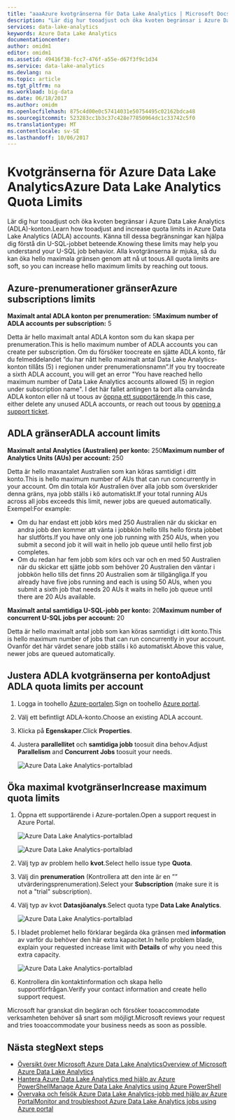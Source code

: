 ```yaml
---
title: "aaaAzure kvotgränserna för Data Lake Analytics | Microsoft Docs"
description: "Lär dig hur tooadjust och öka kvoten begränsar i Azure Data Lake Analytics (ADLA)-konton."
services: data-lake-analytics
keywords: Azure Data Lake Analytics
documentationcenter: 
author: omidm1
editor: omidm1
ms.assetid: 49416f38-fcc7-476f-a55e-d67f3f9c1d34
ms.service: data-lake-analytics
ms.devlang: na
ms.topic: article
ms.tgt_pltfrm: na
ms.workload: big-data
ms.date: 06/18/2017
ms.author: omidm
ms.openlocfilehash: 875c4d00e0c57414031e50754495c02162bdca48
ms.sourcegitcommit: 523283cc1b3c37c428e77850964dc1c33742c5f0
ms.translationtype: MT
ms.contentlocale: sv-SE
ms.lasthandoff: 10/06/2017
---
```

# <a name="azure-data-lake-analytics-quota-limits"></a><span data-ttu-id="db037-104">Kvotgränserna för Azure Data Lake Analytics</span><span class="sxs-lookup"><span data-stu-id="db037-104">Azure Data Lake Analytics Quota Limits</span></span>

<span data-ttu-id="db037-105">Lär dig hur tooadjust och öka kvoten begränsar i Azure Data Lake Analytics (ADLA)-konton.</span><span class="sxs-lookup"><span data-stu-id="db037-105">Learn how tooadjust and increase quota limits in Azure Data Lake Analytics (ADLA) accounts.</span></span> <span data-ttu-id="db037-106">Känna till dessa begränsningar kan hjälpa dig förstå din U-SQL-jobbet beteende.</span><span class="sxs-lookup"><span data-stu-id="db037-106">Knowing these limits may help you understand your U-SQL job behavior.</span></span> <span data-ttu-id="db037-107">Alla kvotgränserna är mjuka, så du kan öka hello maximala gränsen genom att nå ut toous.</span><span class="sxs-lookup"><span data-stu-id="db037-107">All quota limits are soft, so you can increase hello maximum limits by reaching out toous.</span></span>

## <a name="azure-subscriptions-limits"></a><span data-ttu-id="db037-108">Azure-prenumerationer gränser</span><span class="sxs-lookup"><span data-stu-id="db037-108">Azure subscriptions limits</span></span>

<span data-ttu-id="db037-109">**Maximalt antal ADLA konton per prenumeration:** 5</span><span class="sxs-lookup"><span data-stu-id="db037-109">**Maximum number of ADLA accounts per subscription:**  5</span></span>

 <span data-ttu-id="db037-110">Detta är hello maximalt antal ADLA konton som du kan skapa per prenumeration.</span><span class="sxs-lookup"><span data-stu-id="db037-110">This is hello maximum number of ADLA accounts you can create per subscription.</span></span> <span data-ttu-id="db037-111">Om du försöker toocreate en sjätte ADLA konto, får du felmeddelandet ”du har nått hello maximalt antal Data Lake Analytics-konton tillåts (5) i regionen under prenumerationsnamn”.</span><span class="sxs-lookup"><span data-stu-id="db037-111">If you try toocreate a sixth ADLA account, you will get an error "You have reached hello maximum number of Data Lake Analytics accounts allowed (5) in region under subscription name".</span></span> <span data-ttu-id="db037-112">I det här fallet antingen ta bort alla oanvända ADLA konton eller nå ut toous av [öppna ett supportärende](#increase-maximum-quota-limits).</span><span class="sxs-lookup"><span data-stu-id="db037-112">In this case, either delete any unused ADLA accounts, or reach out toous by [opening a support ticket](#increase-maximum-quota-limits).</span></span>

## <a name="adla-account-limits"></a><span data-ttu-id="db037-113">ADLA gränser</span><span class="sxs-lookup"><span data-stu-id="db037-113">ADLA account limits</span></span>

<span data-ttu-id="db037-114">**Maximalt antal Analytics (Australien) per konto:** 250</span><span class="sxs-lookup"><span data-stu-id="db037-114">**Maximum number of Analytics Units (AUs) per account:** 250</span></span>

<span data-ttu-id="db037-115">Detta är hello maxantalet Australien som kan köras samtidigt i ditt konto.</span><span class="sxs-lookup"><span data-stu-id="db037-115">This is hello maximum number of AUs that can run concurrently in your account.</span></span> <span data-ttu-id="db037-116">Om din totala kör Australien över alla jobb som överskrider denna gräns, nya jobb ställs i kö automatiskt.</span><span class="sxs-lookup"><span data-stu-id="db037-116">If your total running AUs across all jobs exceeds this limit, newer jobs are queued automatically.</span></span> <span data-ttu-id="db037-117">Exempel:</span><span class="sxs-lookup"><span data-stu-id="db037-117">For example:</span></span>

* <span data-ttu-id="db037-118">Om du har endast ett jobb körs med 250 Australien när du skickar en andra jobb den kommer att vänta i jobbkön hello tills hello första jobbet har slutförts.</span><span class="sxs-lookup"><span data-stu-id="db037-118">If you have only one job running with 250 AUs, when you submit a second job it will wait in hello job queue until hello first job completes.</span></span>
* <span data-ttu-id="db037-119">Om du redan har fem jobb som körs och var och en med 50 Australien när du skickar ett sjätte jobb som behöver 20 Australien den väntar i jobbkön hello tills det finns 20 Australien som är tillgängliga.</span><span class="sxs-lookup"><span data-stu-id="db037-119">If you already have five jobs running and each is using 50 AUs, when you submit a sixth job that needs 20 AUs it waits in hello job queue until there are 20 AUs available.</span></span>

<span data-ttu-id="db037-120">**Maximalt antal samtidiga U-SQL-jobb per konto:** 20</span><span class="sxs-lookup"><span data-stu-id="db037-120">**Maximum number of concurrent U-SQL jobs per account:** 20</span></span>

<span data-ttu-id="db037-121">Detta är hello maximalt antal jobb som kan köras samtidigt i ditt konto.</span><span class="sxs-lookup"><span data-stu-id="db037-121">This is hello maximum number of jobs that can run concurrently in your account.</span></span> <span data-ttu-id="db037-122">Ovanför det här värdet senare jobb ställs i kö automatiskt.</span><span class="sxs-lookup"><span data-stu-id="db037-122">Above this value, newer jobs are queued automatically.</span></span>

## <a name="adjust-adla-quota-limits-per-account"></a><span data-ttu-id="db037-123">Justera ADLA kvotgränserna per konto</span><span class="sxs-lookup"><span data-stu-id="db037-123">Adjust ADLA quota limits per account</span></span>

1. <span data-ttu-id="db037-124">Logga in toohello [Azure-portalen](https://portal.azure.com).</span><span class="sxs-lookup"><span data-stu-id="db037-124">Sign on toohello [Azure portal](https://portal.azure.com).</span></span>
2. <span data-ttu-id="db037-125">Välj ett befintligt ADLA-konto.</span><span class="sxs-lookup"><span data-stu-id="db037-125">Choose an existing ADLA account.</span></span>
3. <span data-ttu-id="db037-126">Klicka på **Egenskaper**.</span><span class="sxs-lookup"><span data-stu-id="db037-126">Click **Properties**.</span></span>
4. <span data-ttu-id="db037-127">Justera **parallellitet** och **samtidiga jobb** toosuit dina behov.</span><span class="sxs-lookup"><span data-stu-id="db037-127">Adjust **Parallelism** and **Concurrent Jobs** toosuit your needs.</span></span>

    ![Azure Data Lake Analytics-portalblad](./media/data-lake-analytics-quota-limits/data-lake-analytics-quota-properties.png)

## <a name="increase-maximum-quota-limits"></a><span data-ttu-id="db037-129">Öka maximal kvotgränser</span><span class="sxs-lookup"><span data-stu-id="db037-129">Increase maximum quota limits</span></span>

1. <span data-ttu-id="db037-130">Öppna ett supportärende i Azure-portalen.</span><span class="sxs-lookup"><span data-stu-id="db037-130">Open a support request in Azure Portal.</span></span>

    ![Azure Data Lake Analytics-portalblad](./media/data-lake-analytics-quota-limits/data-lake-analytics-quota-help-support.png)

    ![Azure Data Lake Analytics-portalblad](./media/data-lake-analytics-quota-limits/data-lake-analytics-quota-support-request.png)
2. <span data-ttu-id="db037-133">Välj typ av problem hello **kvot**.</span><span class="sxs-lookup"><span data-stu-id="db037-133">Select hello issue type **Quota**.</span></span>
3. <span data-ttu-id="db037-134">Välj din **prenumeration** (Kontrollera att den inte är en ”” utvärderingsprenumeration).</span><span class="sxs-lookup"><span data-stu-id="db037-134">Select your **Subscription** (make sure it is not a "trial" subscription).</span></span>
4. <span data-ttu-id="db037-135">Välj typ av kvot **Datasjöanalys**.</span><span class="sxs-lookup"><span data-stu-id="db037-135">Select quota type **Data Lake Analytics**.</span></span>

    ![Azure Data Lake Analytics-portalblad](./media/data-lake-analytics-quota-limits/data-lake-analytics-quota-support-request-basics.png)

5. <span data-ttu-id="db037-137">I bladet problemet hello förklarar begärda öka gränsen med **information** av varför du behöver den här extra kapacitet.</span><span class="sxs-lookup"><span data-stu-id="db037-137">In hello problem blade, explain your requested increase limit with **Details** of why you need this extra capacity.</span></span>

    ![Azure Data Lake Analytics-portalblad](./media/data-lake-analytics-quota-limits/data-lake-analytics-quota-support-request-details.png)

6. <span data-ttu-id="db037-139">Kontrollera din kontaktinformation och skapa hello supportförfrågan.</span><span class="sxs-lookup"><span data-stu-id="db037-139">Verify your contact information and create hello support request.</span></span>

<span data-ttu-id="db037-140">Microsoft har granskat din begäran och försöker tooaccommodate verksamheten behöver så snart som möjligt.</span><span class="sxs-lookup"><span data-stu-id="db037-140">Microsoft reviews your request and tries tooaccommodate your business needs as soon as possible.</span></span>

## <a name="next-steps"></a><span data-ttu-id="db037-141">Nästa steg</span><span class="sxs-lookup"><span data-stu-id="db037-141">Next steps</span></span>

* [<span data-ttu-id="db037-142">Översikt över Microsoft Azure Data Lake Analytics</span><span class="sxs-lookup"><span data-stu-id="db037-142">Overview of Microsoft Azure Data Lake Analytics</span></span>](data-lake-analytics-overview.md)
* [<span data-ttu-id="db037-143">Hantera Azure Data Lake Analytics med hjälp av Azure PowerShell</span><span class="sxs-lookup"><span data-stu-id="db037-143">Manage Azure Data Lake Analytics using Azure PowerShell</span></span>](data-lake-analytics-manage-use-powershell.md)
* [<span data-ttu-id="db037-144">Övervaka och felsök Azure Data Lake Analytics-jobb med hjälp av Azure Portal</span><span class="sxs-lookup"><span data-stu-id="db037-144">Monitor and troubleshoot Azure Data Lake Analytics jobs using Azure portal</span></span>](data-lake-analytics-monitor-and-troubleshoot-jobs-tutorial.md)
